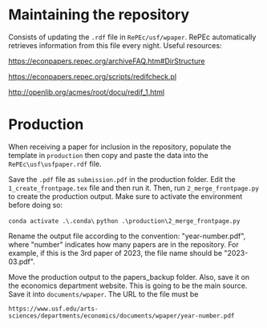 # Maintaining the repository

Consists of updating the `.rdf` file in `RePEc/usf/wpaper`. RePEc automatically retrieves information from this file every night. Useful resources:

https://econpapers.repec.org/archiveFAQ.htm#DirStructure

https://econpapers.repec.org/scripts/redifcheck.pl

http://openlib.org/acmes/root/docu/redif_1.html

# Production

When receiving a paper for inclusion in the repository, populate the template in `production` then copy and paste the data into the `RePEc\usf\usfpaper.rdf` file. 

Save the `.pdf` file as `submission.pdf` in the production folder. Edit the `1_create_frontpage.tex` file and then run it. Then, run `2_merge_frontpage.py` to create the production output. Make sure to activate the environment before doing so:

`conda activate .\.conda\`
`python .\production\2_merge_frontpage.py`

 Rename the output file according to the convention: "year-number.pdf", where "number" indicates how many papers are in the repository. For example, if this is the 3rd paper of 2023, the file name should be "2023-03.pdf".

Move the production output to the papers_backup folder. Also, save it on the economics department website. This is going to be the main source. Save it into `documents/wpaper`. The URL to the file must be 

`https://www.usf.edu/arts-sciences/departments/economics/documents/wpaper/year-number.pdf`